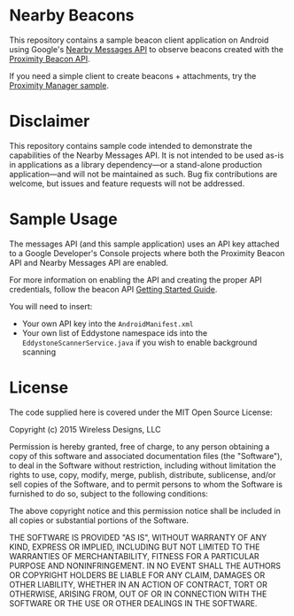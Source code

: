 # Nearby Beacons

This repository contains a sample beacon client application on Android using Google's [Nearby Messages API](https://developers.google.com/nearby/messages/overview) to observe beacons created with the  [Proximity Beacon API](https://developers.google.com/beacons/proximity/guides).

If you need a simple client to create beacons + attachments, try the [Proximity Manager sample](https://github.com/devunwired/proximity-manager).

# Disclaimer

This repository contains sample code intended to demonstrate the capabilities of the Nearby Messages API. It is not intended to be used as-is in applications as a library dependency—or a stand-alone production application—and will not be maintained as such. Bug fix contributions are welcome, but issues and feature requests will not be addressed.

# Sample Usage

The messages API (and this sample application) uses an API key attached to a Google Developer's Console projects where both the Proximity Beacon API and Nearby Messages API are enabled.

For more information on enabling the API and creating the proper API credentials, follow the beacon API [Getting Started Guide](https://developers.google.com/nearby/messages/android/get-started).

You will need to insert:
- Your own API key into the `AndroidManifest.xml`
- Your own list of Eddystone namespace ids into the `EddystoneScannerService.java` if you wish to enable background scanning

# License

The code supplied here is covered under the MIT Open Source License:

Copyright (c) 2015 Wireless Designs, LLC

Permission is hereby granted, free of charge, to any person obtaining a copy of this software and associated documentation files (the "Software"), to deal in the Software without restriction, including without limitation the rights to use, copy, modify, merge, publish, distribute, sublicense, and/or sell copies of the Software, and to permit persons to whom the Software is furnished to do so, subject to the following conditions:

The above copyright notice and this permission notice shall be included in all copies or substantial portions of the Software.

THE SOFTWARE IS PROVIDED "AS IS", WITHOUT WARRANTY OF ANY KIND, EXPRESS OR IMPLIED, INCLUDING BUT NOT LIMITED TO THE WARRANTIES OF MERCHANTABILITY, FITNESS FOR A PARTICULAR PURPOSE AND NONINFRINGEMENT. IN NO EVENT SHALL THE AUTHORS OR COPYRIGHT HOLDERS BE LIABLE FOR ANY CLAIM, DAMAGES OR OTHER LIABILITY, WHETHER IN AN ACTION OF CONTRACT, TORT OR OTHERWISE, ARISING FROM, OUT OF OR IN CONNECTION WITH THE SOFTWARE OR THE USE OR OTHER DEALINGS IN THE SOFTWARE.